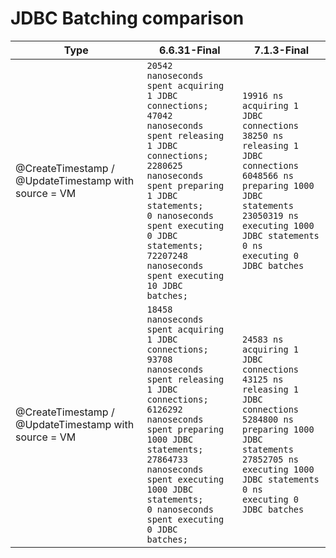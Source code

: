# JDBC Batching comparison

| Type                                                 | 6.6.31-Final                                                                                                                                                                                                                                                                                                | 7.1.3-Final                                                                                                                                                                                                                 |
|------------------------------------------------------|-------------------------------------------------------------------------------------------------------------------------------------------------------------------------------------------------------------------------------------------------------------------------------------------------------------|-----------------------------------------------------------------------------------------------------------------------------------------------------------------------------------------------------------------------------|
| @CreateTimestamp / @UpdateTimestamp with source = VM | <code>20542 nanoseconds spent acquiring 1 JDBC connections;<br/>47042 nanoseconds spent releasing 1 JDBC connections;<br/>2280625 nanoseconds spent preparing 1 JDBC statements;<br/>0 nanoseconds spent executing 0 JDBC statements;<br/>72207248 nanoseconds spent executing 10 JDBC batches;</code>      | <code>19916 ns acquiring 1 JDBC connections<br/>38250 ns releasing 1 JDBC connections<br/>6048566 ns preparing 1000 JDBC statements<br/>23050319 ns executing 1000 JDBC statements<br/>0 ns executing 0 JDBC batches</code> |
| @CreateTimestamp / @UpdateTimestamp with source = VM | <code>18458 nanoseconds spent acquiring 1 JDBC connections;<br/>93708 nanoseconds spent releasing 1 JDBC connections;<br/>6126292 nanoseconds spent preparing 1000 JDBC statements;<br/>27864733 nanoseconds spent executing 1000 JDBC statements;<br/>0 nanoseconds spent executing 0 JDBC batches;</code> | <code>24583 ns acquiring 1 JDBC connections<br/>43125 ns releasing 1 JDBC connections<br/>5284800 ns preparing 1000 JDBC statements<br/>27852705 ns executing 1000 JDBC statements<br/>0 ns executing 0 JDBC batches</code> |
